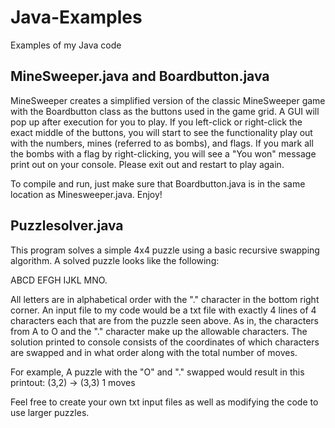 # Java-Examples
Examples of my Java code

## MineSweeper.java and Boardbutton.java

MineSweeper creates a simplified version of the classic MineSweeper game with the Boardbutton class as the buttons used in the game grid. A GUI will pop up after execution for you to play. If you left-click or right-click the exact middle of the buttons, you will start to see the functionality play out with the numbers, mines (referred to as bombs), and flags. If you mark all the bombs with a flag by right-clicking, you will see a "You won" message print out on your console. Please exit out and restart to play again.

To compile and run, just make sure that Boardbutton.java is in the same location as Minesweeper.java. Enjoy!

## Puzzlesolver.java

This program solves a simple 4x4 puzzle using a basic recursive swapping algorithm. A solved puzzle looks like the following:

ABCD
EFGH
IJKL
MNO.

All letters are in alphabetical order with the "." character in the bottom right corner. An input file to my code would be a txt file with exactly 4 lines of 4 characters each that are from the puzzle seen above. As in, the characters from A to O and the "." character make up the allowable characters. The solution printed to console consists of the coordinates of which characters are swapped and in what order along with the total number of moves. 

For example, A puzzle with the "O" and "." swapped would result in this printout:
(3,2) -> (3,3)
1 moves

Feel free to create your own txt input files as well as modifying the code to use larger puzzles.
